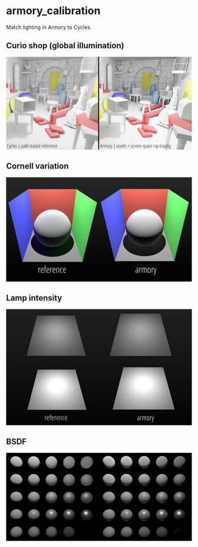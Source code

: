 # armory_calibration

Match lighting in Armory to Cycles.

## Curio shop (global illumination)
![](img/gi.jpg)

## Cornell variation
![](img/cornell.jpg)

## Lamp intensity
![](img/lamp_intensity.jpg)

## BSDF
![](img/bsdf.jpg)
